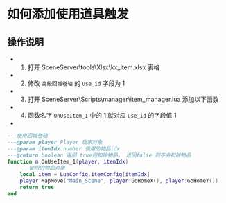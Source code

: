 # 如何添加使用道具触发

## 操作说明
- 1. 打开 SceneServer\tools\Xlsx\kx_item.xlsx 表格
- 2. 修改 `高级回城卷轴` 的 `use_id` 字段为 1
- 3. 打开 SceneServer\Scripts\manager\item_manager.lua 添加以下函数
- 4. 函数名字 `OnUseItem_1` 中的 1 就对应 `use_id` 的字段值 1
- 
```lua
---使用回城卷轴
---@param player Player 玩家对象
---@param itemIdx number 使用的物品idx
---@return boolean 返回 true则扣除物品， 返回false 则不会扣除物品
function m.OnUseItem_1(player, itemIdx)
    ---使用的物品对象
    local item = LuaConfig.itemConfig[itemIdx]
    player:MapMove("Main_Scene", player:GoHomeX(), player:GoHomeY())
    return true
end